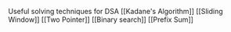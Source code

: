 Useful solving techniques for DSA
[[Kadane's Algorithm]]
[[Sliding Window]]
[[Two Pointer]]
[[Binary search]]
[[Prefix Sum]]

